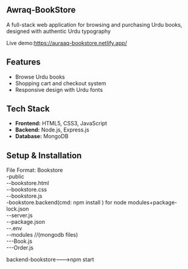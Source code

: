 ## Awraq-BookStore
A full-stack web application for browsing and purchasing Urdu books, designed with authentic Urdu typography 

Live demo:https://auraaq-bookstore.netlify.app/

## Features
- Browse Urdu books 
- Shopping cart and checkout system
- Responsive design with Urdu fonts

## Tech Stack
- **Frontend:** HTML5, CSS3, JavaScript
- **Backend:** Node.js, Express.js
- **Database:** MongoDB

## Setup & Installation
File Format:
Bookstore<br>
  -public<br>
     --bookstore.html<br>
     --bookstore.css<br>
     --bookstore.js<br>
  -bookstore.backend(cmd: npm install ) for node modules+package-lock.json <br>
     --server.js <br>
     --package.json <br>
     --.env <br>
     --modules //(mongodb files) <br>
        ---Book.js <br>
        ---Order.js <br>

 backend-bookstore--->npm start<br>

